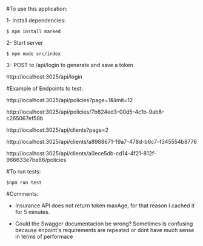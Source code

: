 #To use this application:

1- Install dependencies:

`$ npm install marked`

2- Start server

`$ npm node src/index`

3- POST to /api/login to generate and save a token

http://localhost:3025/api/login


#Example of Endpoints to test:

http://localhost:3025/api/policies?page=1&limit=12

http://localhost:3025/api/policies/7b624ed3-00d5-4c1b-9ab8-c265067ef58b

http://localhost:3025/api/clients?page=2

http://localhost:3025/api/clients/a8988671-19a7-478d-b6c7-f345554b8776

http://localhost:3025/api/clients/a0ece5db-cd14-4f21-812f-966633e7be86/policies


#To run tests:

`$npm run test`

#Comments:

- Insurance API does not return token maxAge, for that reason I cached it for 5 minutes.

- Could the Swagger documentacion be wrong? Sometimes is confusing because enpoint's requirements are repeated or dont have much sense in terms of performace

